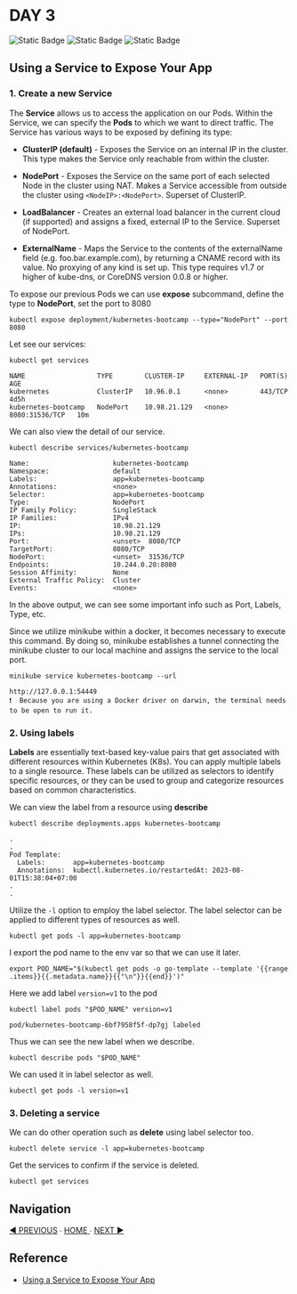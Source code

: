 # DAY 3

![Static Badge](https://img.shields.io/badge/Date-1--8--2023-f5f5f5?logo=googlecalendar&logoColor=f5f5f5)
![Static Badge](https://img.shields.io/badge/Docker-v24.0.2-2496ed?logo=docker&logoColor=2496ed)
![Static Badge](https://img.shields.io/badge/minikube-v1.30.1-326ce5?logo=kubernetes&logoColor=326ce5)

## Using a Service to Expose Your App

### 1. Create a new Service

The **Service** allows us to access the application on our Pods. Within the Service, we can specify the **Pods** to which we want to direct traffic. The Service has various ways to be exposed by defining its type:

- **ClusterIP (default)** - Exposes the Service on an internal IP in the cluster. This type makes the Service only reachable from within the cluster.

- **NodePort** - Exposes the Service on the same port of each selected Node in the cluster using NAT. Makes a Service accessible from outside the cluster using `<NodeIP>:<NodePort>`. Superset of ClusterIP.

- **LoadBalancer** - Creates an external load balancer in the current cloud (if supported) and assigns a fixed, external IP to the Service. Superset of NodePort.

- **ExternalName** - Maps the Service to the contents of the externalName field (e.g. foo.bar.example.com), by returning a CNAME record with its value. No proxying of any kind is set up. This type requires v1.7 or higher of kube-dns, or CoreDNS version 0.0.8 or higher.

To expose our previous Pods we can use **expose** subcommand, define the type to **NodePort**, set the port to 8080

`kubectl expose deployment/kubernetes-bootcamp --type="NodePort" --port 8080`

Let see our services:

`kubectl get services`

```
NAME                  TYPE        CLUSTER-IP     EXTERNAL-IP   PORT(S)          AGE
kubernetes            ClusterIP   10.96.0.1      <none>        443/TCP          4d5h
kubernetes-bootcamp   NodePort    10.98.21.129   <none>        8080:31536/TCP   10m
```

We can also view the detail of our service.

`kubectl describe services/kubernetes-bootcamp`

```
Name:                     kubernetes-bootcamp
Namespace:                default
Labels:                   app=kubernetes-bootcamp
Annotations:              <none>
Selector:                 app=kubernetes-bootcamp
Type:                     NodePort
IP Family Policy:         SingleStack
IP Families:              IPv4
IP:                       10.98.21.129
IPs:                      10.98.21.129
Port:                     <unset>  8080/TCP
TargetPort:               8080/TCP
NodePort:                 <unset>  31536/TCP
Endpoints:                10.244.0.20:8080
Session Affinity:         None
External Traffic Policy:  Cluster
Events:                   <none>
```

In the above output, we can see some important info such as Port, Labels, Type, etc.

Since we utilize minikube within a docker, it becomes necessary to execute this command. By doing so, minikube establishes a tunnel connecting the minikube cluster to our local machine and assigns the service to the local port.

`minikube service kubernetes-bootcamp --url`

```
http://127.0.0.1:54449
❗  Because you are using a Docker driver on darwin, the terminal needs to be open to run it.
```

### 2. Using labels

**Labels** are essentially text-based key-value pairs that get associated with different resources within Kubernetes (K8s). You can apply multiple labels to a single resource. These labels can be utilized as selectors to identify specific resources, or they can be used to group and categorize resources based on common characteristics.

We can view the label from a resource using **describe**

`kubectl describe deployments.apps kubernetes-bootcamp`

```
.
.
Pod Template:
  Labels:       app=kubernetes-bootcamp
  Annotations:  kubectl.kubernetes.io/restartedAt: 2023-08-01T15:38:04+07:00
.
.
```

Utilize the `-l` option to employ the label selector. The label selector can be applied to different types of resources as well.

`kubectl get pods -l app=kubernetes-bootcamp`

I export the pod name to the env var so that we can use it later.

`export POD_NAME="$(kubectl get pods -o go-template --template '{{range .items}}{{.metadata.name}}{{"\n"}}{{end}}')"`

Here we add label `version=v1` to the pod

`kubectl label pods "$POD_NAME" version=v1`

```
pod/kubernetes-bootcamp-6bf7958f5f-dp7gj labeled
```

Thus we can see the new label when we describe.

`kubectl describe pods "$POD_NAME"`

We can used it in label selector as well.

`kubectl get pods -l version=v1`

### 3. Deleting a service

We can do other operation such as **delete** using label selector too.

`kubectl delete service -l app=kubernetes-bootcamp`

Get the services to confirm if the service is deleted.

`kubectl get services`

## Navigation

[◀︎ PREVIOUS](../day-2/README.md) ∙ [ HOME ](../../README.md) ∙ [NEXT ▶](../day-4/README.md)

## Reference
- [Using a Service to Expose Your App](https://kubernetes.io/docs/tutorials/kubernetes-basics/expose/expose-intro/)